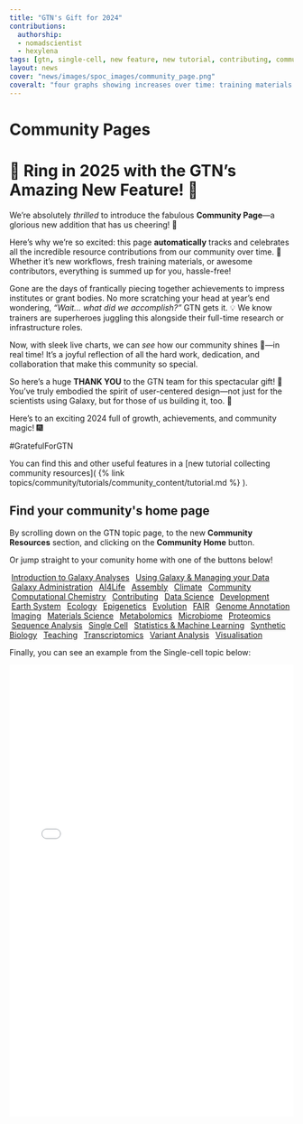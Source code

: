```yaml
---
title: "GTN's Gift for 2024"
contributions:
  authorship:
  - nomadscientist
  - hexylena
tags: [gtn, single-cell, new feature, new tutorial, contributing, community]
layout: news
cover: "news/images/spoc_images/community_page.png"
coveralt: "four graphs showing increases over time: training materials including slides and tutorials; contributors; workflows; and other"
---
```


# Community Pages

# 🎉 Ring in 2025 with the GTN’s Amazing New Feature! 🎉

We’re absolutely *thrilled* to introduce the fabulous **Community Page**—a glorious new addition that has us cheering! 🎊

Here’s why we’re so excited: this page **automatically** tracks and celebrates all the incredible resource contributions from our community over time. 🚀 Whether it’s new workflows, fresh training materials, or awesome contributors, everything is summed up for you, hassle-free!

Gone are the days of frantically piecing together achievements to impress institutes or grant bodies. No more scratching your head at year’s end wondering, *“Wait... what *did* we accomplish?”* GTN gets it. 💡 We know trainers are superheroes juggling this alongside their full-time research or infrastructure roles.

Now, with sleek live charts, we can *see* how our community shines 🌟—in real time! It’s a joyful reflection of all the hard work, dedication, and collaboration that make this community so special.

So here’s a huge **THANK YOU** to the GTN team for this spectacular gift! 🥳 You’ve truly embodied the spirit of user-centered design—not just for the scientists using Galaxy, but for those of us building it, too. 💖

Here’s to an exciting 2024 full of growth, achievements, and community magic! 🎆

#GratefulForGTN

You can find this and other useful features in a [new tutorial collecting community resources]( {% link topics/community/tutorials/community_content/tutorial.md %} ).

## Find your community's home page

By scrolling down on the GTN topic page, to the new **Community Resources** section, and clicking on the **Community Home** button.

Or jump straight to your comunity home with one of the buttons below!

<a style="margin:0.25em" class="btn btn-secondary" href="{% link topics/introduction/community.md %}">Introduction to Galaxy Analyses</a>
<a style="margin:0.25em" class="btn btn-secondary" href="{% link topics/galaxy-interface/community.md %}">Using Galaxy & Managing your Data </a>
<a style="margin:0.25em" class="btn btn-secondary" href="{% link topics/admin/community.md %}">Galaxy Administration</a>
<a style="margin:0.25em" class="btn btn-secondary" href="{% link topics/ai4life/community.md %}">AI4Life</a>
<a style="margin:0.25em" class="btn btn-secondary" href="{% link topics/assembly/community.md %}">Assembly</a>
<a style="margin:0.25em" class="btn btn-secondary" href="{% link topics/climate/community.md %}">Climate</a>
<a style="margin:0.25em" class="btn btn-secondary" href="{% link topics/community/community.md %}">Community</a>
<a style="margin:0.25em" class="btn btn-secondary" href="{% link topics/computational-chemistry/community.md %}">Computational Chemistry</a>
<a style="margin:0.25em" class="btn btn-secondary" href="{% link topics/contributing/community.md %}">Contributing</a>
<a style="margin:0.25em" class="btn btn-secondary" href="{% link topics/data-science/community.md %}">Data Science</a>
<a style="margin:0.25em" class="btn btn-secondary" href="{% link topics/dev/community.md %}">Development</a>
<a style="margin:0.25em" class="btn btn-secondary" href="{% link topics/earth-system/community.md %}">Earth System</a>
<a style="margin:0.25em" class="btn btn-secondary" href="{% link topics/ecology/community.md %}">Ecology</a>
<a style="margin:0.25em" class="btn btn-secondary" href="{% link topics/epigenetics/community.md %}">Epigenetics</a>
<a style="margin:0.25em" class="btn btn-secondary" href="{% link topics/evolution/community.md %}">Evolution</a>
<a style="margin:0.25em" class="btn btn-secondary" href="{% link topics/fair/community.md %}">FAIR</a>
<a style="margin:0.25em" class="btn btn-secondary" href="{% link topics/genome-annotation/community.md %}">Genome Annotation</a>
<a style="margin:0.25em" class="btn btn-secondary" href="{% link topics/imaging/community.md %}">Imaging</a>
<a style="margin:0.25em" class="btn btn-secondary" href="{% link topics/materials-science/community.md %}">Materials Science</a>
<a style="margin:0.25em" class="btn btn-secondary" href="{% link topics/metabolomics/community.md %}">Metabolomics</a>
<a style="margin:0.25em" class="btn btn-secondary" href="{% link topics/microbiome/community.md %}">Microbiome</a>
<a style="margin:0.25em" class="btn btn-secondary" href="{% link topics/proteomics/community.md %}">Proteomics</a>
<a style="margin:0.25em" class="btn btn-secondary" href="{% link topics/sequence-analysis/community.md %}">Sequence Analysis</a>
<a style="margin:0.25em" class="btn btn-secondary" href="{% link topics/single-cell/community.md %}">Single Cell</a>
<a style="margin:0.25em" class="btn btn-secondary" href="{% link topics/statistics/community.md %}">Statistics & Machine Learning</a>
<a style="margin:0.25em" class="btn btn-secondary" href="{% link topics/synthetic-biology/community.md %}">Synthetic Biology</a>
<a style="margin:0.25em" class="btn btn-secondary" href="{% link topics/teaching/community.md %}">Teaching</a>
<a style="margin:0.25em" class="btn btn-secondary" href="{% link topics/transcriptomics/community.md %}">Transcriptomics</a>
<a style="margin:0.25em" class="btn btn-secondary" href="{% link topics/variant-analysis/community.md %}">Variant Analysis</a>
<a style="margin:0.25em" class="btn btn-secondary" href="{% link topics/visualisation/community.md %}">Visualisation</a>


Finally, you can see an example from the Single-cell topic below:

<iframe
    src="/training-material/topics/single-cell/community.html"
    width="100%"
    height="800"
    style="border: none;"
    title="Single-Cell Topic Community Page">
</iframe>

